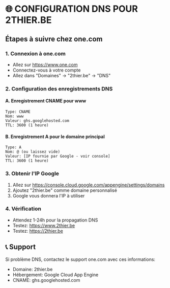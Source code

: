 # 🌐 CONFIGURATION DNS POUR 2THIER.BE

## Étapes à suivre chez one.com

### 1. Connexion à one.com
- Allez sur https://www.one.com
- Connectez-vous à votre compte
- Allez dans "Domaines" → "2thier.be" → "DNS"

### 2. Configuration des enregistrements DNS

#### A. Enregistrement CNAME pour www
```
Type: CNAME
Nom: www
Valeur: ghs.googlehosted.com
TTL: 3600 (1 heure)
```

#### B. Enregistrement A pour le domaine principal
```
Type: A
Nom: @ (ou laissez vide)
Valeur: [IP fournie par Google - voir console]
TTL: 3600 (1 heure)
```

### 3. Obtenir l'IP Google
1. Allez sur https://console.cloud.google.com/appengine/settings/domains
2. Ajoutez "2thier.be" comme domaine personnalisé
3. Google vous donnera l'IP à utiliser

### 4. Vérification
- Attendez 1-24h pour la propagation DNS
- Testez: https://www.2thier.be
- Testez: https://2thier.be

## 📞 Support
Si problème DNS, contactez le support one.com avec ces informations:
- Domaine: 2thier.be  
- Hébergement: Google Cloud App Engine
- CNAME: ghs.googlehosted.com
